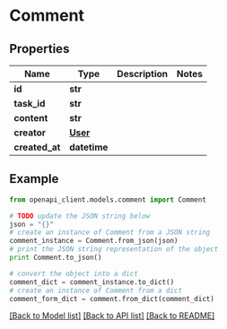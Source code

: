 # Comment


## Properties
Name | Type | Description | Notes
------------ | ------------- | ------------- | -------------
**id** | **str** |  | 
**task_id** | **str** |  | 
**content** | **str** |  | 
**creator** | [**User**](User.md) |  | 
**created_at** | **datetime** |  | 

## Example

```python
from openapi_client.models.comment import Comment

# TODO update the JSON string below
json = "{}"
# create an instance of Comment from a JSON string
comment_instance = Comment.from_json(json)
# print the JSON string representation of the object
print Comment.to_json()

# convert the object into a dict
comment_dict = comment_instance.to_dict()
# create an instance of Comment from a dict
comment_form_dict = comment.from_dict(comment_dict)
```
[[Back to Model list]](../README.md#documentation-for-models) [[Back to API list]](../README.md#documentation-for-api-endpoints) [[Back to README]](../README.md)


